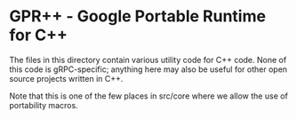 # GPR++ - Google Portable Runtime for C++

The files in this directory contain various utility code for C++ code.
None of this code is gRPC-specific; anything here may also be useful
for other open source projects written in C++.

Note that this is one of the few places in src/core where we allow
the use of portability macros.

